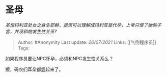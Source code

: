 # 圣母
*圣母玛利亚处女之身生耶稣，是否可以理解成玛利亚是代孕，上帝只借了她的子宫，并没和她发生性关系?*

> Author: #Anonymity 
Last update: *26/07/2021* 
Links: [[气倒程序员]]
Tags:   

如果程序员要让NPC怀孕，必须和NPC发生性关系么？

擦，码农们耳朵都竖起来了。


